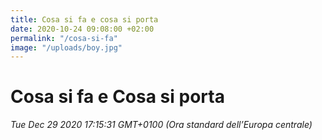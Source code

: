 ```yaml
---
title: Cosa si fa e cosa si porta
date: 2020-10-24 09:08:00 +02:00
permalink: "/cosa-si-fa"
image: "/uploads/boy.jpg"
---
```


# Cosa si fa e Cosa si porta

_Tue Dec 29 2020 17:15:31 GMT+0100 (Ora standard dell’Europa centrale)_